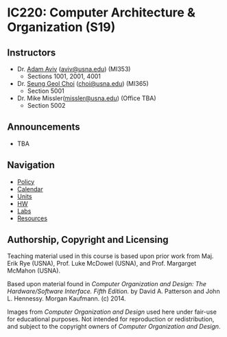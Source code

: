 # IC220: Computer Architecture & Organization (S19)

## Instructors
    
* Dr. [Adam Aviv](https://www.usna.edu/Users/cs/aviv/) ([aviv@usna.edu](mailto:aviv@usna.edu)) (MI353) 
  * Sections 1001, 2001, 4001
* Dr. [Seung Geol Choi](https://www.usna.edu/Users/cs/choi/) ([choi@usna.edu](mailto:choi@usna.edu)) (MI365)
  * Section 5001
* Dr. Mike Missler([missler@usna.edu](mailto:missler@usna.edu)) (Office TBA)
  * Section 5002
  
## Announcements

* TBA
    
## Navigation

* [Policy](policy.md)
* [Calendar](calendar.md)
* [Units](units/README.md)
* [HW](hw/README.md)
* [Labs](labs/README.md)
* [Resources](resources/README.md)
    
    
    
## Authorship, Copyright and Licensing

Teaching material used in this course is based upon prior work from Maj. Erik
Rye (USNA), Prof. Luke McDowel (USNA), and Prof. Margarget McMahon
(USNA). 

Based upon material found in *Computer Organization and Design: The
Hardware/Software Interface. Fifth Edition.* by David A. Patterson and John
L. Hennessy. Morgan Kaufmann. (c) 2014.

Images from *Computer Organization and Design* used here under fair-use for
educational purposes. Not intended for reproduction or redistribution, and
subject to the copyright owners of *Computer Organization and Design*. 



